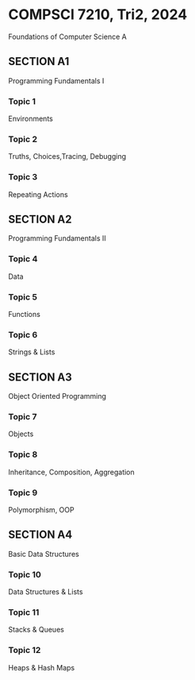 # COMPSCI 7210, Tri2, 2024
Foundations of Computer Science A

## SECTION A1
Programming Fundamentals I  
### Topic 1
Environments  
### Topic 2
Truths, Choices,Tracing, Debugging  
### Topic 3
Repeating Actions


## SECTION A2
Programming Fundamentals II
### Topic 4
Data
### Topic 5
Functions
### Topic 6
Strings & Lists


## SECTION A3
Object Oriented Programming
### Topic 7
Objects
### Topic 8
Inheritance, Composition, Aggregation
### Topic 9
Polymorphism, OOP
 

## SECTION A4
Basic Data Structures
### Topic 10
Data Structures & Lists
### Topic 11
Stacks & Queues
### Topic 12
Heaps & Hash Maps
